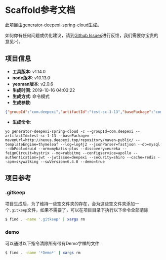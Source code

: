 # Scaffold参考文档

此项目由[generator-deepexi-spring-cloud](https://github.com/deepexi/generator-deepexi-spring-cloud)生成。

如何你有任何问题或优化建议，请到[Github Issues](https://github.com/deepexi/generator-deepexi-spring-cloud/issues)进行反馈，我们需要你宝贵的意见:-)。

## 项目信息

- **工具版本**: v1.14.0
- **node版本**: v10.13.0
- **yeoman版本**: v2.0.6
- **生成时间**: 2019-10-16 04:03:22
- **生成方式**: 命令模式
- **生成参数**: 
```json
{"groupId":"com.deepexi","artifactId":"test-sc-1-13","basePackage":"com.deepexi","mavenUrl":"http://nexus.deepexi.top/repository/maven-public/","templateEngine":"thymeleaf","log":"log4j2","jsonParser":"fastjson","db":"mysql","dbPool":"druid","orm":"mybatis-plus","discovery":"eureka","feignCircuit":"hystrix","mq":"rabbitmq","configservice":"apollo","authentication":"jwt","jwtIssue":"deepexi","security":"shiro","cache":"redis","apm":"skywalking","swVersion":"6.4.0","demo":true,"mode":"command","cli":"yo generator-deepexi-spring-cloud -c --groupId=com.deepexi --artifactId=test-sc-1-13 --basePackage= --mavenUrl=http://nexus.deepexi.top/repository/maven-public/ --templateEngine=thymeleaf --log=log4j2 --jsonParser=fastjson --db=mysql --dbPool=druid --orm=mybatis-plus --discovery=eureka --feignCircuit=hystrix --mq=rabbitmq --configservice=apollo --authentication=jwt --jwtIssue=deepexi --security=shiro --cache=redis --apm=skywalking --swVersion=6.4.0 --demo=true","version":"1.14.0","basePath":"com/deepexi","conditions":{"mybatis-plus":true,"crud":true,"fastjson":true,"rabbitmq":true,"apollo":true,"jwt":true,"shiro":true,"thymeleaf":true,"redis":true,"skywalking":true},"openfeign":true}
```
- **生成命令**: 
```text
yo generator-deepexi-spring-cloud -c --groupId=com.deepexi --artifactId=test-sc-1-13 --basePackage= --mavenUrl=http://nexus.deepexi.top/repository/maven-public/ --templateEngine=thymeleaf --log=log4j2 --jsonParser=fastjson --db=mysql --dbPool=druid --orm=mybatis-plus --discovery=eureka --feignCircuit=hystrix --mq=rabbitmq --configservice=apollo --authentication=jwt --jwtIssue=deepexi --security=shiro --cache=redis --apm=skywalking --swVersion=6.4.0 --demo=true
```

## 项目参考

### .gitkeep

项目生成后，为了维持一些空文件夹的存在，会为这些空文件夹添加一个`.gitkeep`文件，如果不需要了，可以在项目目录下执行以下命令全部清除

```bash
$ find . -name '.gitkeep' | xargs rm
```

### demo

可以通过以下指令清除所有带有Demo字样的文件

```bash
$ find . -name '*Demo*' | xargs rm
```
